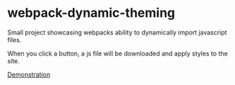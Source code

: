 # webpack-dynamic-theming

Small project showcasing webpacks ability to dynamically import javascript files.

When you click a button, a js file will be downloaded and apply styles to the site.

[Demonstration](https://i.imgur.com/lS3J1Se.gifv)
